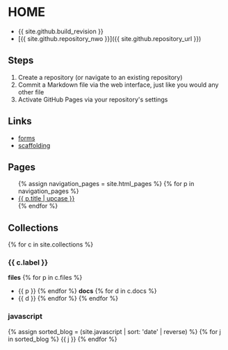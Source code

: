 # HOME

- {{ site.github.build_revision }}
- [{{ site.github.repository_nwo }}]({{ site.github.repository_url }})

## Steps

1. Create a repository (or navigate to an existing repository)
1. Commit a Markdown file via the web interface, just like you would any other file
1. Activate GitHub Pages via your repository's settings

## Links

- [forms](forms)
- [scaffolding](scaffolding)

## Pages

<ul>
{% assign navigation_pages = site.html_pages %}
{% for p in navigation_pages %}
  <li><a href="{{ p.url | absolute_url }}" {% if p.url == page.url %}class="active"{% endif %}>{{ p.title | upcase }}</a></li>
{% endfor %}
</ul>

## Collections

{% for c in site.collections %}
### {{ c.label }}
**files**
  {% for p in c.files %}
- {{ p }}
  {% endfor %}
**docs**
  {% for d in c.docs %}
- {{ d }}
  {% endfor %}
{% endfor %}

### javascript
{% assign sorted_blog = (site.javascript | sort: 'date' | reverse) %}
{% for j in sorted_blog %}
{{ j }}
{% endfor %}
